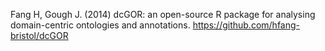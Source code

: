 Fang H, Gough J. (2014) dcGOR: an open-source R package for analysing domain-centric ontologies and annotations. https://github.com/hfang-bristol/dcGOR

